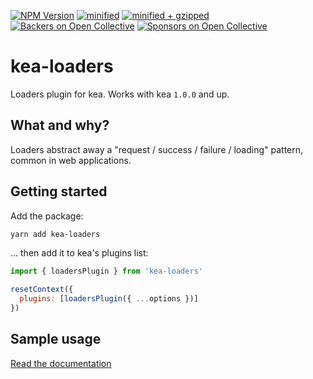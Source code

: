 [![NPM Version](https://img.shields.io/npm/v/kea-loaders.svg)](https://www.npmjs.com/package/kea-loaders)
[![minified](https://badgen.net/bundlephobia/min/kea-loaders)](https://bundlephobia.com/result?p=kea-loaders)
[![minified + gzipped](https://badgen.net/bundlephobia/minzip/kea-loaders)](https://bundlephobia.com/result?p=kea-loaders)
[![Backers on Open Collective](https://opencollective.com/kea/backers/badge.svg)](#backers)
[![Sponsors on Open Collective](https://opencollective.com/kea/sponsors/badge.svg)](#sponsors)

# kea-loaders

Loaders plugin for kea. Works with kea `1.0.0` and up.

## What and why?

Loaders abstract away a "request / success / failure / loading" pattern,
common in web applications.

## Getting started

Add the package:

```sh
yarn add kea-loaders
```

... then add it to kea's plugins list:

```js
import { loadersPlugin } from 'kea-loaders'

resetContext({
  plugins: [loadersPlugin({ ...options })]
})
```

## Sample usage

[Read the documentation](https://kea.js.org/docs/plugins/loaders)
